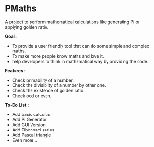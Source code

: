# PMaths

A project to perform mathematical calculations like generating Pi or applying golden ratio.


**Goal :**
- To provide a user friendly tool that can do some simple and complex maths.
- To make more people know maths and love it.
- help developers to think in mathematical way by providing the code.


**Features :**
- Check primability of a number.
- Check the divisiblity of a number by other one.
- Check the existence of golden ratio.
- Check odd or even.


**To-Do List :**
- Add basic calculus
- Add Pi Generator
- Add GUI Version
- Add Fibonnaci series
- Add Pascal triangle
- Even more...
